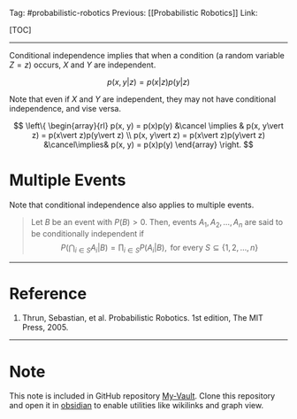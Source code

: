 Tag: #probabilistic-robotics 
Previous: [[Probabilistic Robotics]]
Link: 

[TOC]

---

Conditional independence implies that when a condition (a random variable $Z = z$) occurs, $X$ and $Y$ are independent.

$$p(x, y\vert z) = p(x \vert z) p(y\vert z)$$

Note that even if $X$ and $Y$ are independent, they may not have conditional independence, and vise versa.

$$
\left\{
	\begin{array}{rl}
		p(x, y) = p(x)p(y) &\cancel \implies & p(x, y\vert z) = p(x\vert z)p(y\vert z) \\
		p(x, y\vert z) = p(x\vert z)p(y\vert z) &\cancel\implies& p(x, y) = p(x)p(y)
	\end{array}
\right.
$$

# Multiple Events

Note that conditional independence also applies to multiple events.

> Let $B$ be an event with $P(B) > 0$. Then, events $A_1, A_2, \dots, A_n$ are said to be conditionally independent if
> $$P(\bigcap_{i \in S}A_i \vert B) = \prod_{i \in S} P(A_i \vert B), \text{ for every } S\subseteq \{1, 2, \dots, n\}$$

---

# Reference

1. Thrun, Sebastian, et al. Probabilistic Robotics. 1st edition, The MIT Press, 2005.

---

# Note

This note is included in GitHub repository [My-Vault](https://github.com/LittleD3092/My-Vault.git). Clone this repository and open it in [obsidian](https://obsidian.md/) to enable utilities like wikilinks and graph view.